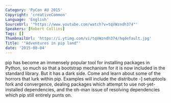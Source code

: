 ```yaml
---
Category: 'PyCon AU 2015'
Copyright: 'creativeCommon'
Language: 'English'
SourceUrl: '"https://www.youtube.com/watch?v=tqVWzndh374"'
Speakers: [Robert Collins]
Tags: []
ThumbnailUrl: 'https://i.ytimg.com/vi/tqVWzndh374/hqdefault.jpg'
Title: '"Adventures in pip land"'
date: '2015-08-04'
---
```

pip has become an immensely popular tool for installing packages in Python, so much so that a bootstrap mechanism for it is now included in the standard library. But it has a dark side. Come and learn about some of the horrors that lurk within pip. Examples will include the distribute -] setuptools fork and convergence, dealing packages which attempt to use not-yet-installed dependencies, and the oh-man issue of resolving dependencies which pip still entirely punts on.

